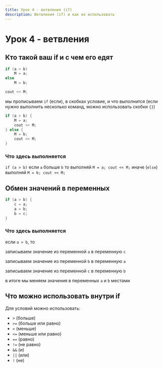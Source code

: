 ```yaml
---
title: Урок 4 - ветвления (if)
description: Ветвления (if) и как их использовать
---
```


# Урок 4 - ветвления

## Кто такой ваш if и с чем его едят

```cpp
if (a > b)
    M = a;
else
    M = b;

cout << M;
```

мы прописываем `if` (если), в скобках условие, и что выполнится (если нужно
выполнить несколько команд, можно использовать скобки `{}`)

```cpp
if (a > b) {
    M = a;
    cout << M;
} else {
    M = b;
    cout << M;
}
```

### Что здесь выполняется

`if (a > b)` если `a` больше `b` то выполняй `M = a; cout << M;` иначе (`else`)
выполняй `M = b; cout << M;`

## Обмен значений в переменных

```cpp
if (a > b) {
    с = a;
    a = b;
    b = c;
}
```

### Что здесь выполняется

если `a > b`, то

записываем значение из переменной `а` в переменную `с`

записываем значение из переменной `b` в переменную `a`

записываем значение из переменной `c` в переменную `b`

в итоге мы меняем значения в переменных `a` и `b` местами

## Что можно использовать внутри if

Для условий можно использовать:

- `>` (больше)
- `>=` (больше или равно)
- `<` (меньше)
- `<=` (меньше или равно)
- `==` (равно)
- `!=` (не равно)
- `&&` (и)
- `||` (или)
- `!` (не)
